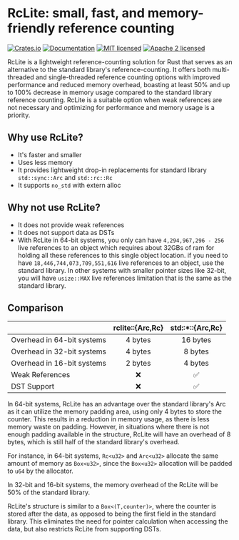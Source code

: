 # RcLite: small, fast, and memory-friendly reference counting

[![Crates.io][crates-badge]][crates-url]
[![Documentation][doc-badge]][doc-url]
[![MIT licensed][mit-badge]][mit-url]
[![Apache 2 licensed][apache-badge]][apache-url]

[crates-badge]: https://img.shields.io/crates/v/rclite.svg?style=for-the-badge
[crates-url]: https://crates.io/crates/rclite
[mit-badge]: https://img.shields.io/badge/license-MIT-blue.svg?style=for-the-badge
[apache-badge]: https://img.shields.io/badge/license-Apache2-orange.svg?style=for-the-badge
[mit-url]: https://github.com/fereidani/rclite/blob/master/LICENSE-MIT
[apache-url]: https://github.com/fereidani/rclite/blob/master/LICENSE-APACHE
[doc-badge]: https://img.shields.io/docsrs/rclite?style=for-the-badge
[doc-url]: https://docs.rs/rclite

RcLite is a lightweight reference-counting solution for Rust that serves as an alternative to the standard library's reference-counting. It offers both multi-threaded and single-threaded reference counting options with improved performance and reduced memory overhead, boasting at least 50% and up to 100% decrease in memory usage compared to the standard library reference counting. RcLite is a suitable option when weak references are not necessary and optimizing for performance and memory usage is a priority.

## Why use RcLite?

- It's faster and smaller
- Uses less memory
- It provides lightweight drop-in replacements for standard library `std::sync::Arc` and `std::rc::Rc`
- It supports `no_std` with extern alloc

## Why not use RcLite?

- It does not provide weak references
- It does not support data as DSTs
- With RcLite in 64-bit systems, you only can have `4,294,967,296 - 256` live references to an object which requires about 32GBs of ram for holding all these references to this single object location. if you need to have `18,446,744,073,709,551,616` live references to an object, use the standard library. In other systems with smaller pointer sizes like 32-bit, you will have `usize::MAX` live references limitation that is the same as the standard library.

## Comparison

|                            | rclite::{Arc,Rc} | std::\*::{Arc,Rc} |
| -------------------------- | :--------------: | :---------------: |
| Overhead in 64-bit systems |     4 bytes      |     16 bytes      |
| Overhead in 32-bit systems |     4 bytes      |      8 bytes      |
| Overhead in 16-bit systems |     2 bytes      |      4 bytes      |
| Weak References            |        ❌        |        ✅         |
| DST Support                |        ❌        |        ✅         |

In 64-bit systems, RcLite has an advantage over the standard library's Arc as it can utilize the memory padding area, using only 4 bytes to store the counter. This results in a reduction in memory usage, as there is less memory waste on padding. However, in situations where there is not enough padding available in the structure, RcLite will have an overhead of 8 bytes, which is still half of the standard library's overhead.

For instance, in 64-bit systems, `Rc<u32>` and `Arc<u32>` allocate the same amount of memory as `Box<u32>`, since the `Box<u32>` allocation will be padded to `u64` by the allocator.

In 32-bit and 16-bit systems, the memory overhead of the RcLite will be 50% of the standard library.

RcLite's structure is similar to a `Box<(T,counter)>`, where the counter is stored after the data, as opposed to being the first field in the standard library. This eliminates the need for pointer calculation when accessing the data, but also restricts RcLite from supporting DSTs.
